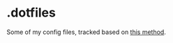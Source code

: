 # .dotfiles

Some of my config files, tracked based on [this method](https://www.atlassian.com/git/tutorials/dotfiles).
